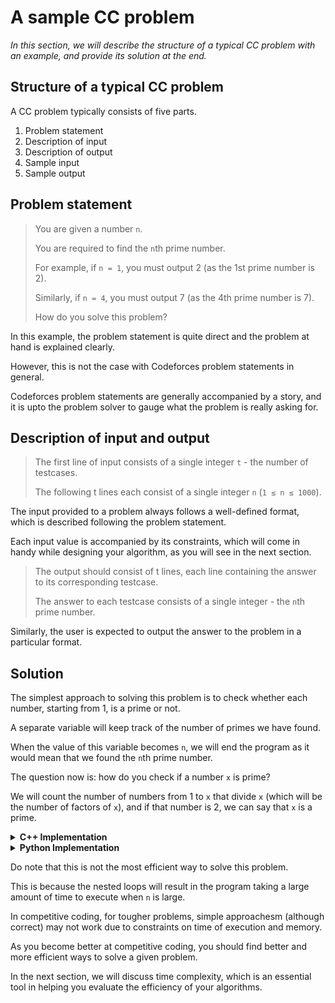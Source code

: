 # A sample CC problem

<p><i>In this section, we will describe the structure of a typical CC problem with an example, and provide its solution at the end.</i></p>

## Structure of a typical CC problem

<p>A CC problem typically consists of five parts.</p>

1. Problem statement
2. Description of input
3. Description of output
4. Sample input
5. Sample output

## Problem statement

> <p>You are given a number <code>n</code>.</p>
> <p>You are required to find the <code>n</code>th prime number.</p>
> <p>For example, if <code>n = 1</code>, you must output 2 (as the 1st prime number is 2).</p>
> <p>Similarly, if <code>n = 4</code>, you must output 7 (as the 4th prime number is 7).</p>
> <p>How do you solve this problem?</p>

<p>In this example, the problem statement is quite direct and the problem at hand is explained clearly.</p>
<p>However, this is not the case with Codeforces problem statements in general.</p>
<p>Codeforces problem statements are generally accompanied by a story, and it is upto the problem solver to gauge what the problem is really asking for.</p>

## Description of input and output

> <p>The first line of input consists of a single integer <code>t</code> - the number of testcases.</p>
> <p>The following t lines each consist of a single integer <code>n</code> (<code>1 ≤ n ≤ 1000</code>).</p>

<p>The input provided to a problem always follows a well-defined format, which is described following the problem statement.</p>
<p>Each input value is accompanied by its constraints, which will come in handy while designing your algorithm, as you will see in the next section.</p>

> <p>The output should consist of t lines, each line containing the answer to its corresponding testcase.</p>
> <p>The answer to each testcase consists of a single integer - the <code>n</code>th prime number.</p>

<p>Similarly, the user is expected to output the answer to the problem in a particular format.</p>

## Solution

<p>The simplest approach to solving this problem is to check whether each number, starting from 1, is a prime or not.</p>
<p>A separate variable will keep track of the number of primes we have found.</p>
<p>When the value of this variable becomes <code>n</code>, we will end the program as it would mean that we found the <code>n</code>th prime number.</p>
<p>The question now is: how do you check if a number <code>x</code> is prime?</p>
<p>We will count the number of numbers from 1 to <code>x</code> that divide <code>x</code> (which will be the number of factors of <code>x</code>), and if that number is 2, we can say that <code>x</code> is a prime.</p>

<details>
<summary><b>C++ Implementation</b></summary>

```cpp
#include <bits/stdc++.h>
using namespace std;

void solve()
{
    int n;
    cin >> n;
    int x = 1, count = 0;

    while (count < n)
    {
        int factors = 0;
        for (int i = 1; i <= x; i++)
        {
            if (x % i == 0)
                factors++;
        }

        if (factors == 2)
            count++;

        if (count == n)
            cout << x << endl;
        else
            x++;
    }   
}

int main()
{
    int t;
    cin >> t;
    for (int i = 0; i < t; i++)
        solve();
    return 0;
}
```
</details>

<details>
<summary><b>Python Implementation</b></summary>

```py
def solve():
    n = int(input())
    x = 1
    count = 0

    while count < n:
        factors = 0
        for i in range(1, x + 1):
            if x % i == 0:
                factors += 1

        if factors == 2:
            count += 1
            
        if count == n:
            print(x)
        else:
            x += 1

t = int(input())
for i in range(t):
    solve()
```
</details>

<p>Do note that this is not the most efficient way to solve this problem.</p>
<p>This is because the nested loops will result in the program taking a large amount of time to execute when <code>n</code> is large.</p>
<p>In competitive coding, for tougher problems, simple approachesm (although correct) may not work due to constraints on time of execution and memory.</p>
<p>As you become better at competitive coding, you should find better and more efficient ways to solve a given problem.</p>
<p>In the next section, we will discuss time complexity, which is an essential tool in helping you evaluate the efficiency of your algorithms.</p>
